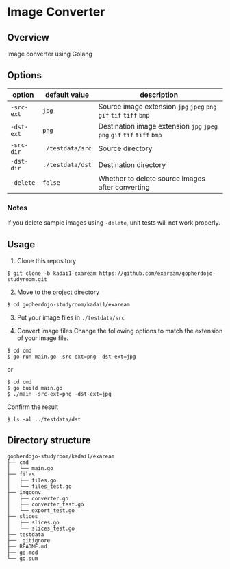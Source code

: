 # Image Converter

## Overview
Image converter using Golang

## Options

|option|default value|description|
|---|---|---|
|`-src-ext`|`jpg`|Source image extension `jpg` `jpeg` `png` `gif` `tif` `tiff` `bmp`|
|`-dst-ext`|`png`|Destination image extension `jpg` `jpeg` `png` `gif` `tif` `tiff` `bmp`|
|`-src-dir`|`./testdata/src`|Source directory|
|`-dst-dir`|`./testdata/dst`|Destination directory|
|`-delete`|`false`|Whether to delete source images after converting|

### Notes
If you delete sample images using `-delete`, unit tests will not work properly.

## Usage

1. Clone this repository
```shell
$ git clone -b kadai1-exaream https://github.com/exaream/gopherdojo-studyroom.git
```

2. Move to the project directory
```shell
$ cd gopherdojo-studyroom/kadai1/exaream
```

3. Put your image files in `./testdata/src`

4. Convert image files
Change the following options to match the extension of your image file.
```shell
$ cd cmd
$ go run main.go -src-ext=png -dst-ext=jpg
```
or
```shell
$ cd cmd
$ go build main.go
$ ./main -src-ext=png -dst-ext=jpg
```

Confirm the result
```shell
$ ls -al ../testdata/dst
```

## Directory structure

```
gopherdojo-studyroom/kadai1/exaream
├── cmd
│   └── main.go
├── files
│   ├── files.go
│   └── files_test.go
├── imgconv
│   ├── converter.go
│   ├── converter_test.go
│   └── export_test.go
├── slices
│   ├── slices.go
│   └── slices_test.go
├── testdata
├── .gitignore
├── README.md
├── go.mod
└── go.sum
```
